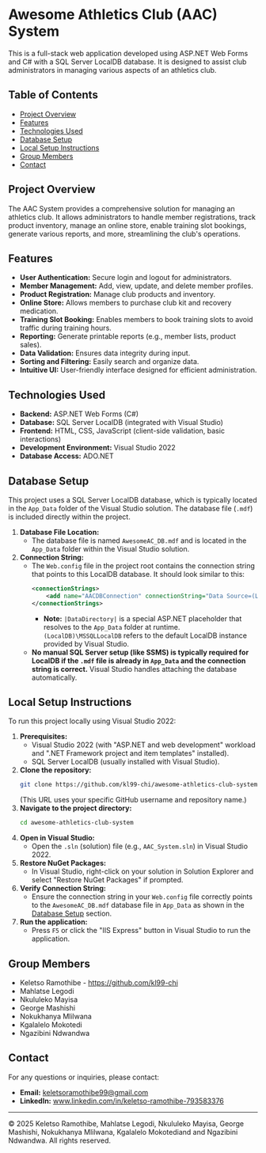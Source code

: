 # Awesome Athletics Club (AAC) System

This is a full-stack web application developed using ASP.NET Web Forms and C# with a SQL Server LocalDB database. It is designed to assist club administrators in managing various aspects of an athletics club.

## Table of Contents
- [Project Overview](#project-overview)
- [Features](#features)
- [Technologies Used](#technologies-used)
- [Database Setup](#database-setup)
- [Local Setup Instructions](#local-setup-instructions)
- [Group Members](#group-members)
- [Contact](#contact)

## Project Overview
The AAC System provides a comprehensive solution for managing an athletics club. It allows administrators to handle member registrations, track product inventory, manage an online store, enable training slot bookings, generate various reports, and more, streamlining the club's operations.

## Features
- **User Authentication:** Secure login and logout for administrators.
- **Member Management:** Add, view, update, and delete member profiles.
- **Product Registration:** Manage club products and inventory.
- **Online Store:** Allows members to purchase club kit and recovery medication.
- **Training Slot Booking:** Enables members to book training slots to avoid traffic during training hours.
- **Reporting:** Generate printable reports (e.g., member lists, product sales).
- **Data Validation:** Ensures data integrity during input.
- **Sorting and Filtering:** Easily search and organize data.
- **Intuitive UI:** User-friendly interface designed for efficient administration.

## Technologies Used
- **Backend:** ASP.NET Web Forms (C#)
- **Database:** SQL Server LocalDB (integrated with Visual Studio)
- **Frontend:** HTML, CSS, JavaScript (client-side validation, basic interactions)
- **Development Environment:** Visual Studio 2022
- **Database Access:** ADO.NET

## Database Setup
This project uses a SQL Server LocalDB database, which is typically located in the `App_Data` folder of the Visual Studio solution. The database file (`.mdf`) is included directly within the project.

1.  **Database File Location:**
    * The database file is named `AwesomeAC_DB.mdf` and is located in the `App_Data` folder within the Visual Studio solution.
2.  **Connection String:**
    * The `Web.config` file in the project root contains the connection string that points to this LocalDB database. It should look similar to this:
        ```xml
        <connectionStrings>
            <add name="AACDBConnection" connectionString="Data Source=(LocalDB)\MSSQLLocalDB;AttachDbFilename=|DataDirectory|\AwesomeAC_DB.mdf;Integrated Security=True" providerName="System.Data.SqlClient" />
        </connectionStrings>
        ```
        * **Note:** `|DataDirectory|` is a special ASP.NET placeholder that resolves to the `App_Data` folder at runtime. `(LocalDB)\MSSQLLocalDB` refers to the default LocalDB instance provided by Visual Studio.
    * **No manual SQL Server setup (like SSMS) is typically required for LocalDB if the `.mdf` file is already in `App_Data` and the connection string is correct.** Visual Studio handles attaching the database automatically.

## Local Setup Instructions
To run this project locally using Visual Studio 2022:

1.  **Prerequisites:**
    * Visual Studio 2022 (with "ASP.NET and web development" workload and ".NET Framework project and item templates" installed).
    * SQL Server LocalDB (usually installed with Visual Studio).
2.  **Clone the repository:**
    ```bash
    git clone https://github.com/kl99-chi/awesome-athletics-club-system.git
    ```
    (This URL uses your specific GitHub username and repository name.)
3.  **Navigate to the project directory:**
    ```bash
    cd awesome-athletics-club-system
    ```
4.  **Open in Visual Studio:**
    * Open the `.sln` (solution) file (e.g., `AAC_System.sln`) in Visual Studio 2022.
5.  **Restore NuGet Packages:**
    * In Visual Studio, right-click on your solution in Solution Explorer and select "Restore NuGet Packages" if prompted.
6.  **Verify Connection String:**
    * Ensure the connection string in your `Web.config` file correctly points to the `AwesomeAC_DB.mdf` database file in `App_Data` as shown in the [Database Setup](#database-setup) section.
7.  **Run the application:**
    * Press `F5` or click the "IIS Express" button in Visual Studio to run the application.

## Group Members
- Keletso Ramothibe - https://github.com/kl99-chi
- Mahlatse Legodi
- Nkululeko Mayisa
- George Mashishi
- Nokukhanya Mlilwana
- Kgalalelo Mokotedi
- Ngazibini Ndwandwa

## Contact
For any questions or inquiries, please contact:
- **Email:** keletsoramothibe99@gmail.com
- **LinkedIn:** www.linkedin.com/in/keletso-ramothibe-793583376

---
© 2025 Keletso Ramothibe, Mahlatse Legodi, Nkululeko Mayisa, George Mashishi,	Nokukhanya Mlilwana, Kgalalelo Mokotediand and Ngazibini Ndwandwa. All rights reserved.
